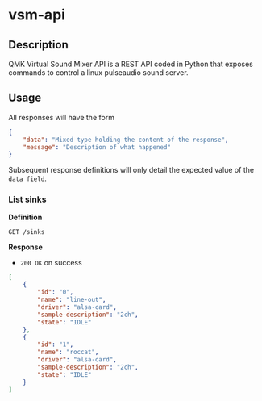 # vsm-api
## Description
QMK Virtual Sound Mixer API is a REST API coded in Python that exposes commands to control a linux pulseaudio sound server.
## Usage
All responses will have the form 
```json
{
    "data": "Mixed type holding the content of the response",
    "message": "Description of what happened"
}
```

Subsequent response definitions will only detail the expected value of the `data field`.

### List sinks

**Definition**

`GET /sinks`

**Response**

- `200 OK` on success

```json
[  
    {  
        "id": "0",  
        "name": "line-out",  
        "driver": "alsa-card",  
        "sample-description": "2ch",  
        "state": "IDLE"  
    },  
    {  
        "id": "1",  
        "name": "roccat",  
        "driver": "alsa-card",  
        "sample-description": "2ch",  
        "state": "IDLE"  
    }  
]
```

